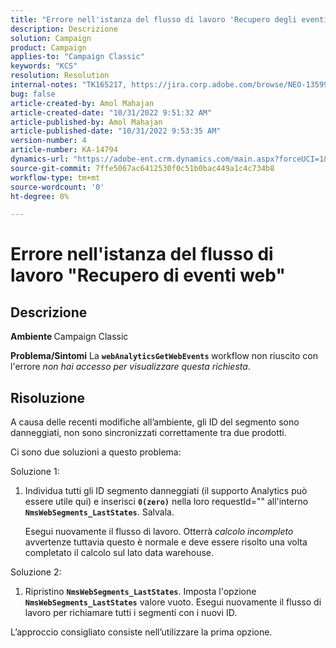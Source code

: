 ```yaml
---
title: "Errore nell'istanza del flusso di lavoro 'Recupero degli eventi web'"
description: Descrizione
solution: Campaign
product: Campaign
applies-to: "Campaign Classic"
keywords: "KCS"
resolution: Resolution
internal-notes: "TK165217, https://jira.corp.adobe.com/browse/NEO-13599"
bug: false
article-created-by: Amol Mahajan
article-created-date: "10/31/2022 9:51:32 AM"
article-published-by: Amol Mahajan
article-published-date: "10/31/2022 9:53:35 AM"
version-number: 4
article-number: KA-14794
dynamics-url: "https://adobe-ent.crm.dynamics.com/main.aspx?forceUCI=1&pagetype=entityrecord&etn=knowledgearticle&id=87914594-0159-ed11-9561-6045bd006079"
source-git-commit: 7ffe5067ac6412530f0c51b0bac449a1c4c734b8
workflow-type: tm+mt
source-wordcount: '0'
ht-degree: 0%

---
```


# Errore nell&#39;istanza del flusso di lavoro &quot;Recupero di eventi web&quot;

## Descrizione

<b>Ambiente </b>
Campaign Classic


<b>Problema/Sintomi</b>
La <b>`webAnalyticsGetWebEvents` </b>workflow non riuscito con l&#39;errore *non hai accesso per visualizzare questa richiesta*.


## Risoluzione


A causa delle recenti modifiche all’ambiente, gli ID del segmento sono danneggiati, non sono sincronizzati correttamente tra due prodotti.

Ci sono due soluzioni a questo problema:

Soluzione 1:

1. Individua tutti gli ID segmento danneggiati (il supporto Analytics può essere utile qui) e inserisci <b>`0(zero)`</b> nella loro requestId=&quot;&quot; all&#39;interno <b>`NmsWebSegments_LastStates`</b>. Salvala.

   Esegui nuovamente il flusso di lavoro. Otterrà *calcolo incompleto* avvertenze tuttavia questo è normale e deve essere risolto una volta completato il calcolo sul lato data warehouse.


Soluzione 2:

1. Ripristino <b>`NmsWebSegments_LastStates`</b>. Imposta l&#39;opzione <b>`NmsWebSegments_LastStates`</b> valore vuoto. Esegui nuovamente il flusso di lavoro per richiamare tutti i segmenti con i nuovi ID.




L’approccio consigliato consiste nell’utilizzare la prima opzione.
